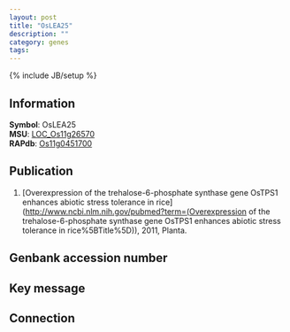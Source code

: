 ```yaml
---
layout: post
title: "OsLEA25"
description: ""
category: genes
tags: 
---
```

{% include JB/setup %}

## Information
__Symbol__: OsLEA25  
__MSU__: [LOC_Os11g26570](http://rice.plantbiology.msu.edu/cgi-bin/ORF_infopage.cgi?orf=LOC_Os11g26570)  
__RAPdb__: [Os11g0451700](http://rapdb.dna.affrc.go.jp/viewer/gbrowse_details/irgsp1?name=Os11g0451700)  

## Publication
1. [Overexpression of the trehalose-6-phosphate synthase gene OsTPS1 enhances abiotic stress tolerance in rice](http://www.ncbi.nlm.nih.gov/pubmed?term=(Overexpression of the trehalose-6-phosphate synthase gene OsTPS1 enhances abiotic stress tolerance in rice%5BTitle%5D)), 2011, Planta.

## Genbank accession number

## Key message

## Connection


